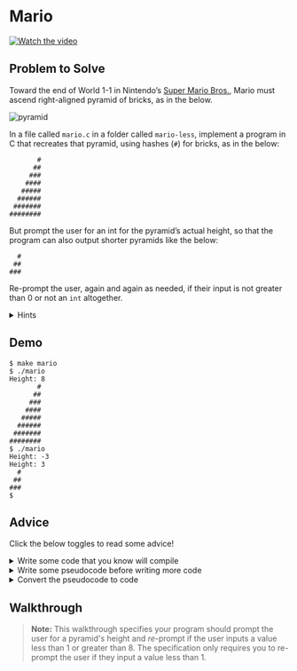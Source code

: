 # Mario

[![Watch the video](https://img.youtube.com/vi/cWOkHQXw0JQ/0.jpg)](https://youtu.be/cWOkHQXw0JQ?si=KBLDj4WxWwMAlMVE)

## Problem to Solve

Toward the end of World 1-1 in Nintendo’s [Super Mario Bros.](https://en.wikipedia.org/wiki/Super_Mario_Bros.), Mario must ascend right-aligned pyramid of bricks, as in the below.

![pyramid](https://github.com/user-attachments/assets/75f11048-15be-4de6-89ab-ad561af03adb)

In a file called `mario.c` in a folder called `mario-less`, implement a program in C that recreates that pyramid, using hashes (`#`) for bricks, as in the below:

```
       #
      ##
     ###
    ####
   #####
  ######
 #######
########
```
But prompt the user for an int for the pyramid’s actual height, so that the program can also output shorter pyramids like the below:
```
  #
 ##
###
```
Re-prompt the user, again and again as needed, if their input is not greater than 0 or not an `int` altogether.

<details>
<summary>Hints</summary>

- Recall that you can get an <code>int</code> from a user with <code>get_int</code>, which is declared in <code>cs50.h</code>.
- Recall that you can print a <code>string</code> with <code>printf</code>, which is declared in <code>stdio.h</code>.

</details>

## Demo

```
$ make mario
$ ./mario
Height: 8
       #
      ##
     ###
    ####
   #####
  ######
 #######
########
$ ./mario
Height: -3
Height: 3
  #
 ##
###
$
```

## Advice

Click the below toggles to read some advice!

<details>
<summary>Write some code that you know will compile</summary>

Even though this program won’t do anything, it should at least compile with `make`!

``` c
#include <cs50.h>
#include <stdio.h>

int main(void)
{

}
```

</details>

<details>
<summary>Write some pseudocode before writing more code</summary>

If unsure how to solve the problem itself, break it down into smaller problems that you can probably solve first. For instance, this problem is really two problems:

1. Prompt the user for the pyramid’s height
2. Print a pyramid of that height

So write some pseudcode as comments that remind you to do just that:

``` c
#include <cs50.h>
#include <stdio.h>

int main(void)
{
    // Prompt the user for the pyramid's height

    // Print a pyramid of that height
}
```

</details>

<details>
<summary>Convert the pseudocode to code</summary>

First, consider how you might prompt the user for the pyramid’s height. Recall that a `do while` loop is helpful when you want to do something at least once, and possibly again and again, as in the below:

``` c
#include <cs50.h>
#include <stdio.h>

int main(void)
{
    // Prompt the user for the pyramid's height
    int n;
    do
    {
        n = get_int("Height: ");
    }
    while (n < 1);

    // Print a pyramid of that height
}
```

Second, consider how you might print a pyramid of that height, from top to bottom. Notice how the first row should have one brick, the second row should have two bricks, and so on. Odds are you’ll want a loop, as in the below, even if not (yet!) sure what to put in that loop. So add some more pseudocode as a comment for now:

``` c
#include <cs50.h>
#include <stdio.h>

int main(void)
{
    // Prompt the user for the pyramid's height
    int n;
    do
    {
        n = get_int("Height: ");
    }
    while (n < 1);

    // Print a pyramid of that height
    for (int i = 0; i < n; i++)
    {
        // Print row of bricks
    }
}
```

How to print that row of bricks? Well, wouldn’t it be nice if there were a function called print_row that could do just that? Let’s suppose that there is:

``` c
#include <cs50.h>
#include <stdio.h>

void print_row(int bricks);

int main(void)
{
    // Prompt the user for the pyramid's height
    int n;
    do
    {
        n = get_int("Height: ");
    }
    while (n < 1);

    // Print a pyramid of that height
    for (int i = 0; i < n; i++)
    {
        // Print row of bricks
    }
}

void print_row(int bricks)
{
    // Print row of bricks
}
```

We could then call that function from `main`, as in the below:

``` c
#include <cs50.h>
#include <stdio.h>

void print_row(int bricks);

int main(void)
{
    // Prompt the user for the pyramid's height
    int n;
    do
    {
        n = get_int("Height: ");
    }
    while (n < 1);

    // Print a pyramid of that height
    for (int i = 0; i < n; i++)
    {
        // Print row of bricks
        print_row(i + 1);
    }
}

void print_row(int bricks)
{
    // Print row of bricks
}
```
Why `i + 1`, though?

Let’s now implement `print_row`:

``` c
#include <cs50.h>
#include <stdio.h>

void print_row(int bricks);

int main(void)
{
    // Prompt the user for the pyramid's height
    int n;
    do
    {
        n = get_int("Height: ");
    }
    while (n < 1);

    // Print a pyramid of that height
    for (int i = 0; i < n; i++)
    {
        // Print row of bricks
        print_row(i + 1);
    }
}

void print_row(int bricks)
{
    for (int i = 0; i < bricks; i++)
    {
        printf("#");
    }
    printf("\n");
}
```

Why the `\n` at the end, though?

Unfortunately, this code prints a left-aligned pyramid, but you need a right-aligned one! Perhaps we should print some blank spaces before some of the bricks, to move them to the right? Let’s change `print_row` as follows so that it can print both:

``` c
#include <cs50.h>
#include <stdio.h>

void print_row(int spaces, int bricks);

int main(void)
{
    // Prompt the user for the pyramid's height
    int n;
    do
    {
        n = get_int("Height: ");
    }
    while (n < 1);

    // Print a pyramid of that height
    for (int i = 0; i < n; i++)
    {
        // Print row of bricks
    }
}

void print_row(int spaces, int bricks)
{
    // Print spaces

    // Print bricks
}
```

Some pseudocode now remains in both `main` and `print_row`, so that we leave to you!

And consider whether you could factor out some of the code in `main` to a `get_height` function, too, that returns the `int` you need!

</details>

## Walkthrough

> **Note:** This walkthrough specifies your program should prompt the user for a pyramid's height and *re*-prompt if the user inputs a value less than 1 or greater than 8. The specification only requires you to re-prompt the user if they input a value less than 1.
